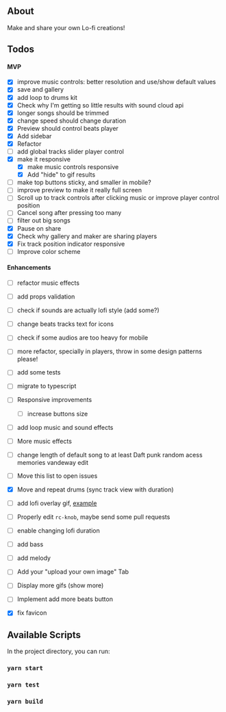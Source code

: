 ## About

Make and share your own Lo-fi creations!

## Todos

#### MVP
- [x] improve music controls: better resolution and use/show default values
- [x] save and gallery
- [x] add loop to drums kit
- [x] Check why I'm getting so little results with sound cloud api
- [x] longer songs should be trimmed
- [x] change speed should change duration
- [x] Preview should control beats player
- [x] Add sidebar
- [x] Refactor
- [ ] add global tracks slider player control
- [x] make it responsive
    - [x] make music controls responsive
    - [x] Add "hide" to gif results   
- [ ] make top buttons sticky, and smaller in mobile?
- [ ] improve preview to make it really full screen
- [ ] Scroll up to track controls after clicking music or improve player control position
- [ ] Cancel song after pressing too many
- [ ] filter out big songs
- [x] Pause on share
- [x] Check why gallery and maker are sharing players   
- [x] Fix track position indicator responsive
- [ ] Improve color scheme

#### Enhancements
- [ ] refactor music effects
- [ ] add props validation
- [ ] check if sounds are actually lofi style (add some?)
- [ ] change beats tracks text for icons
- [ ] check if some audios are too heavy for mobile
- [ ] more refactor, specially in players, throw in some design patterns please!
- [ ] add some tests
- [ ] migrate to typescript
- [ ] Responsive improvements
    - [ ] increase buttons size 
- [ ] add loop music and sound effects
- [ ] More music effects
- [ ] change length of default song to at least Daft punk random acess memories vandeway edit
- [ ] Move this list to open issues
- [x] Move and repeat drums (sync track view with duration)
- [ ] add lofi overlay gif,
      [example](https://codepen.io/tr13ze/pen/tjzcK?__cf_chl_jschl_tk__=86ff40b0c54a506ceba8e5c4f286e088b66bfd6c-1594586904-0-AdNhqagNi_hkePENYfL2HxCt-ZaQVl6TNNMGZLa2ABpAFfbBB0jOCbbz012Xp1wjoRE-NdH4O3Bh2MeOhckFUwJ9ilZevtpk6kEdmc3QrghFm0ZGkO2vIphcA9tQ2nXfwyQqNoEbatYsl0qXKlWy4EPpI9EsbGomcGaVls-v2-SongcQVdSZ45jkqDVX0DwbTH7IXa_icgVkf9inRt7LWNXfgLSJqMHw4mz_ENaGBJtOwqsJsqjmrRyWkc_rE-6rhAj4wjtCjUSRknoUC-rUbLhf0O5O7mHcVy5_NWDJ1BJPlyGrcGWgQz6abEHCaNs4m6vJKRalZ4WMIHmwFLeJBP8NalL3V6Ylg4gDYIRAMvjL)
- [ ] Properly edit `rc-knob`, maybe send some pull requests
- [ ] enable changing lofi duration   
- [ ] add bass
- [ ] add melody
- [ ] Add your "upload your own image" Tab
- [ ] Display more gifs (show more)
- [ ] Implement add more beats button
- [x] fix favicon

  

## Available Scripts

In the project directory, you can run:

### `yarn start`

### `yarn test`

### `yarn build`
